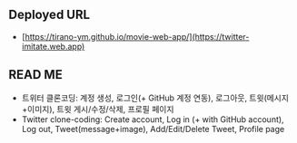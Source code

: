 ## Deployed URL

* [https://tirano-ym.github.io/movie-web-app/](https://twitter-imitate.web.app)

## READ ME

* 트위터 클론코딩: 계정 생성, 로그인(+ GitHub 계정 연동), 로그아웃, 트윗(메시지+이미지), 트윗 게시/수정/삭제, 프로필 페이지
* Twitter clone-coding: Create account, Log in (+ with GitHub account), Log out, Tweet(message+image), Add/Edit/Delete Tweet, Profile page
